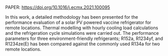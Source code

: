 PAPER: https://doi.org/10.1016/j.ecmx.2021.100095

In this work, a detailed methodology has been presented for the performance
evaluation of a solar PV powered vaccine refrigerator for remote locations. Thermal
modelling with hourly cooling load calculations and the refrigeration cycle simulations
were carried out. The performance parameters for three environment-friendly
refrigerants; R152a, R1234yf, and R1234ze(E) has been compared against the
commonly used R134a for two remote locations.
